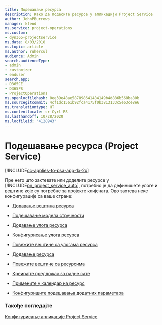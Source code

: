 ```yaml
---
title: Подешавање ресурса
description: Како да подесите ресурсе у апликацији Project Service
author: JohnPBurrows
manager: kfend
ms.service: project-operations
ms.custom:
- dyn365-projectservice
ms.date: 8/03/2018
ms.topic: article
ms.author: ruhercul
audience: Admin
search.audienceType:
- admin
- customizer
- enduser
search.app:
- D365CE
- D365PS
- ProjectOperations
ms.openlocfilehash: 0ee39e48ae587898641484149b4d886b568ba80b
ms.sourcegitcommit: 4cf1dc1561b92fca4175f0b3813133c5e63ce8e6
ms.translationtype: HT
ms.contentlocale: sr-Cyrl-RS
ms.lasthandoff: 10/28/2020
ms.locfileid: "4128943"
---
```

# <a name="set-up-resources-project-service"></a>Подешавање ресурса (Project Service)

[!INCLUDE[cc-applies-to-psa-app-1x-2x](../includes/cc-applies-to-psa-app-1x-2x.md)]

Пре него што захтевате или доделите ресурсе у [!INCLUDE[pn_project_service_auto](../includes/pn-project-service-auto.md)], потребно је да дефинишете улоге и вештине које су потребне за пројекте клијената. Ово захтева неке конфигурације са ваше стране:  
  
-   [Додавање вештина ресурса](../psa/add-resource-skills.md)  
  
-   [Подешавање модела стручности](../psa/set-up-proficiency-models.md)  
  
-   [Додавање улога ресурса](../psa/add-resource-roles.md)  
  
-   [Конфигурисање улога ресурса](../psa/configure-resource-roles.md)  
  
-   [Повежите вештине са улогама ресурса](../psa/associate-skills-with-resource-roles.md)  
  
-   [Додавање ресурса](../psa/add-resources.md)  
  
-   [Повежите вештине са ресурсима](../psa/associate-skills-with-resources.md)  
  
-   [Креирајте предложак за радне сате](../psa/create-work-hours-template.md)  
  
-   [Примените у календар на ресурс](../psa/apply-calendar-resource.md)  
  
-   [Конфигуришите подешавања додатних параметара](../psa/configure-additional-parameters-settings.md)  
  
### <a name="see-also"></a>Такође погледајте  
 [Конфигурисање апликације Project Service](../psa/configure.md)
